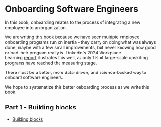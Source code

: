 # Onboarding Software Engineers

In this book, onboarding relates to the process of integrating a new employee into an organization.

We are writing this book because we have seen multiple employee onboarding programs run on inertia - they carry on doing what was always done, maybe with a few small improvements, but never knowing how good or bad their program really is. LinkedIn's 2024 Workplace Learning [report](https://learning.linkedin.com/content/dam/me/business/en-us/amp/learning-solutions/images/wlr-2024/LinkedIn-Workplace-Learning-Report-2024.pdf) illustrates this well, as only 1% of large-scale upskilling programs have reached the measuring stage.

There must be a better, more data-driven, and science-backed way to onboard software engineers.

We hope to systematize this better onboarding process as we write this book.

## Part 1 - Building blocks

* [Building blocks](./building-blocks.md)

<!-- ## Part 2 - Measuring success

* The challenges of measuring education
* Customer satisfaction

## Part 3 - Strategies for specific team sizes

The steps to get to a successful onboarding process looks different depending on your team size. We used thresholds set by [Robin Dunbar's](https://en.wikipedia.org/wiki/Dunbar%27s_number) to define the different groups.

@TODO there is also something here about how fast you are growing and for how long you retain talent

* 5 Engineers
* 15 Engineers
* 35 Engineers
* 150 Engineers
* 500 Engineers
* 1500+ Engineers -->

